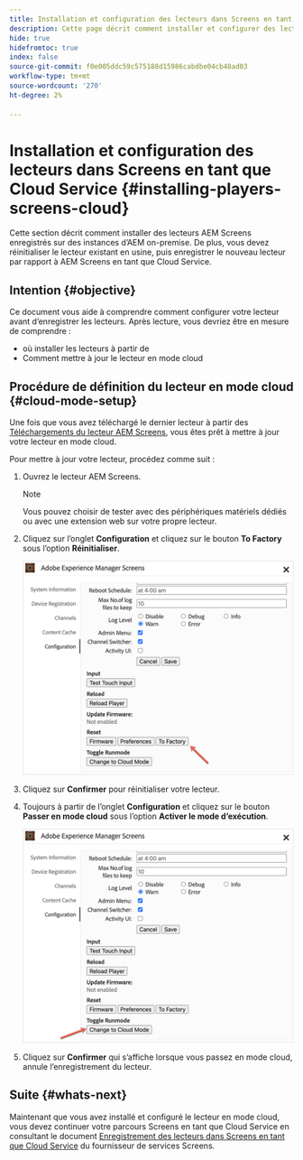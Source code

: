 ```yaml
---
title: Installation et configuration des lecteurs dans Screens en tant que Cloud Service
description: Cette page décrit comment installer et configurer des lecteurs dans Screens en tant que Cloud Service.
hide: true
hidefromtoc: true
index: false
source-git-commit: f0e005ddc59c575188d15986cabdbe04cb48ad03
workflow-type: tm+mt
source-wordcount: '270'
ht-degree: 2%

---
```



# Installation et configuration des lecteurs dans Screens en tant que Cloud Service {#installing-players-screens-cloud}

Cette section décrit comment installer des lecteurs AEM Screens enregistrés sur des instances d’AEM on-premise. De plus, vous devez réinitialiser le lecteur existant en usine, puis enregistrer le nouveau lecteur par rapport à AEM Screens en tant que Cloud Service.

## Intention {#objective}

Ce document vous aide à comprendre comment configurer votre lecteur avant d’enregistrer les lecteurs. Après lecture, vous devriez être en mesure de comprendre :

* où installer les lecteurs à partir de
* Comment mettre à jour le lecteur en mode cloud

## Procédure de définition du lecteur en mode cloud {#cloud-mode-setup}

Une fois que vous avez téléchargé le dernier lecteur à partir des [Téléchargements du lecteur AEM Screens](https://download.macromedia.com/screens/), vous êtes prêt à mettre à jour votre lecteur en mode cloud.

Pour mettre à jour votre lecteur, procédez comme suit :

1. Ouvrez le lecteur AEM Screens.

   >[!NOTE]
   >Vous pouvez choisir de tester avec des périphériques matériels dédiés ou avec une extension web sur votre propre lecteur.

1. Cliquez sur l’onglet **Configuration** et cliquez sur le bouton **To Factory** sous l’option **Réinitialiser**.

   ![image](/help/screens-cloud/assets/player/installplayer-2.png)

1. Cliquez sur **Confirmer** pour réinitialiser votre lecteur.

1. Toujours à partir de l’onglet **Configuration** et cliquez sur le bouton **Passer en mode cloud** sous l’option **Activer le mode d’exécution**.

   ![image](/help/screens-cloud/assets/player/installplayer-1.png)

1. Cliquez sur **Confirmer** qui s’affiche lorsque vous passez en mode cloud, annule l’enregistrement du lecteur.

## Suite {#whats-next}

Maintenant que vous avez installé et configuré le lecteur en mode cloud, vous devez continuer votre parcours Screens en tant que Cloud Service en consultant le document [Enregistrement des lecteurs dans Screens en tant que Cloud Service](/help/screens-cloud/managing-players-registration/registering-players-screens-cloud.md) du fournisseur de services Screens.